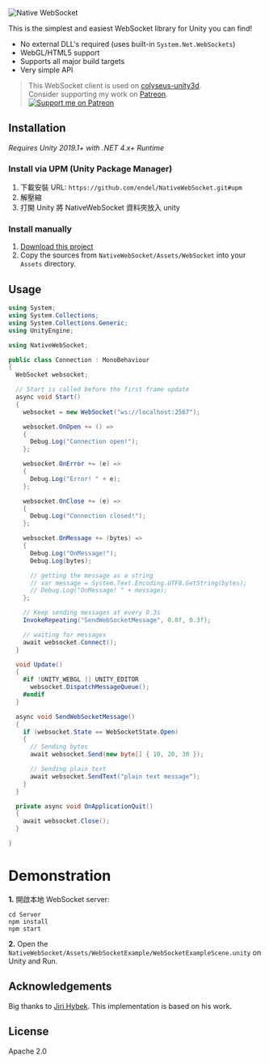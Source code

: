 <img src="Media/header.png?raw=true" alt="Native WebSocket" />

This is the simplest and easiest WebSocket library for Unity you can find!

- No external DLL's required (uses built-in `System.Net.WebSockets`)
- WebGL/HTML5 support
- Supports all major build targets
- Very simple API

> This WebSocket client is used on [colyseus-unity3d](https://github.com/colyseus/colyseus-unity3d). <br />
> Consider supporting my work on [Patreon](https://patreon.com/endel). <br />
> [![Support me on Patreon](https://img.shields.io/endpoint.svg?url=https%3A%2F%2Fshieldsio-patreon.vercel.app%2Fapi%3Fusername%3Dendel%26type%3Dpatrons&style=for-the-badge)](https://patreon.com/endel)

## Installation

*Requires Unity 2019.1+ with .NET 4.x+ Runtime*

### Install via UPM (Unity Package Manager)
1. 下載安裝 URL: ```https://github.com/endel/NativeWebSocket.git#upm```
2. 解壓縮
3. 打開 Unity 將 NativeWebSocket 資料夾放入 unity
 

### Install manually
1. [Download this project](https://github.com/endel/NativeWebSocket/archive/master.zip)
2. Copy the sources from `NativeWebSocket/Assets/WebSocket` into your `Assets` directory.

## Usage

```csharp
using System;
using System.Collections;
using System.Collections.Generic;
using UnityEngine;

using NativeWebSocket;

public class Connection : MonoBehaviour
{
  WebSocket websocket;

  // Start is called before the first frame update
  async void Start()
  {
    websocket = new WebSocket("ws://localhost:2567");

    websocket.OnOpen += () =>
    {
      Debug.Log("Connection open!");
    };

    websocket.OnError += (e) =>
    {
      Debug.Log("Error! " + e);
    };

    websocket.OnClose += (e) =>
    {
      Debug.Log("Connection closed!");
    };

    websocket.OnMessage += (bytes) =>
    {
      Debug.Log("OnMessage!");
      Debug.Log(bytes);

      // getting the message as a string
      // var message = System.Text.Encoding.UTF8.GetString(bytes);
      // Debug.Log("OnMessage! " + message);
    };

    // Keep sending messages at every 0.3s
    InvokeRepeating("SendWebSocketMessage", 0.0f, 0.3f);

    // waiting for messages
    await websocket.Connect();
  }

  void Update()
  {
    #if !UNITY_WEBGL || UNITY_EDITOR
      websocket.DispatchMessageQueue();
    #endif
  }

  async void SendWebSocketMessage()
  {
    if (websocket.State == WebSocketState.Open)
    {
      // Sending bytes
      await websocket.Send(new byte[] { 10, 20, 30 });

      // Sending plain text
      await websocket.SendText("plain text message");
    }
  }

  private async void OnApplicationQuit()
  {
    await websocket.Close();
  }

}
```

# Demonstration

**1.** 開啟本地 WebSocket server:

```
cd Server
npm install
npm start
```

**2.** Open the `NativeWebSocket/Assets/WebSocketExample/WebSocketExampleScene.unity` on Unity and Run.


## Acknowledgements

Big thanks to [Jiri Hybek](https://github.com/jirihybek/unity-websocket-webgl).
This implementation is based on his work.

## License

Apache 2.0
